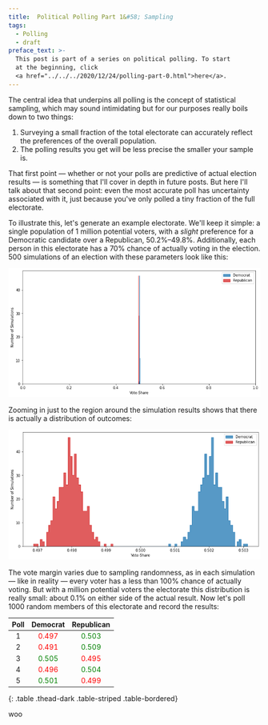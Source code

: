 ```yaml
---
title:  Political Polling Part 1&#58; Sampling
tags:
  - Polling
  - draft
preface_text: >-
  This post is part of a series on political polling. To start 
  at the beginning, click 
  <a href="../../../2020/12/24/polling-part-0.html">here</a>.
---
```


The central idea that underpins all polling is the concept of statistical sampling,
which may sound intimidating
but for our purposes really boils down to two things:

<!--more-->

1. Surveying a small fraction of the total electorate can accurately reflect
the preferences of the overall population.
2. The polling results you get will be less precise the smaller your
sample is.

That first point — whether or not your polls are 
predictive of actual election results — is something that I'll
cover in depth in future posts. But here I'll talk about that
second point: even the most accurate poll has uncertainty associated
with it, just because you've only polled a tiny fraction of the
full electorate.

To illustrate this, let's generate an example electorate. We'll keep
it simple: a single population of 1 million potential voters, with
a _slight_ preference for a Democratic candidate over a Republican, 
50.2%–49.8%. Additionally, each person in this electorate has a
70% chance of actually voting in the election. 500 simulations of
an election with these parameters look like this:

![election_results](/images/2020-12-28-polling-part-1/election_results.png)

Zooming in just to the region around the simulation results shows
that there is actually a distribution of outcomes:

![election_results_zoomed](/images/2020-12-28-polling-part-1/election_results_zoomed.png)

The vote margin varies due to sampling randomness, as in each simulation — like in reality — every
voter has a less than 100% chance of actually voting. But with a million potential voters
the electorate this distribution is really small: about 0.1% on either side
of the actual result. Now let's poll 1000 random members of this
electorate and record the results:

| Poll | Democrat | Republican |
|:----:|:--------:|:----------:|
|  1   |<span style="color: red">0.497</span>|<span style="color: green">0.503</span>|
|  2   |<span style="color: red">0.491</span>|<span style="color: green">0.509</span>|
|  3   |<span style="color: green">0.505</span>|<span style="color: red">0.495</span>|
|  4   |<span style="color: red">0.496</span>|<span style="color: green">0.504</span>|
|  5   |<span style="color: green">0.501</span>|<span style="color: red">0.499</span>|
{: .table .thead-dark .table-striped .table-bordered}

woo